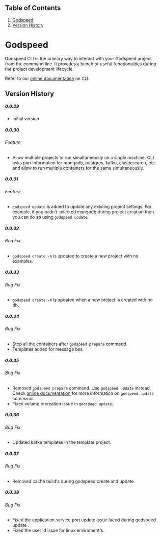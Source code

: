 ## Table of Contents
1. [Godspeed](#godspeed)
2. [Version History](#version-history)

# Godspeed
Godspeed CLI is the primary way to interact with your Godspeed project from the command line. It provides a bunch of useful functionalities during the project development lifecycle.

Refer to our [online documentation](https://docs.mindgrep.com/docs/microservices/introduction-cli) on CLI.

## Version History
##### 0.0.29 
- Initial version

##### 0.0.30 
 ###### Feature
- Allow multiple projects to run simultaneously on a single machine. CLI asks port information for mongodb, postgres, kafka, elasticsearch, etc. and allow to run multiple containers for the same simultaneously. 

##### 0.0.31 
 ###### Feature
- `godspeed update` is added to update any existing project settings. 
  For example, if you hadn't selected mongodb during project creation then you can do so using `godspeed update`.

##### 0.0.32
 ###### Bug Fix
- `godspeed create -n` is updated to create a new project with no examples.

##### 0.0.33
 ###### Bug Fix
- `godspeed create -n` is updated when a new project is created with no db.

##### 0.0.34
 ###### Bug Fix
- Stop all the containers after `godspeed prepare` command.
- Templates added for message bus.

##### 0.0.35
 ###### Bug Fix
- Removed `godspeed prepare` command. Use `godspeed update` instead. Check [online documentation](https://docs.mindgrep.com/docs/microservices/introduction-cli) for more information on `godspeed update` command.
- Fixed volume recreation issue in `godspeed update`. 

##### 0.0.36
 ###### Bug Fix
- Updated kafka templates in the template project.

##### 0.0.37
 ###### Bug Fix
- Removed cache build's during godspeed create and update. 

##### 0.0.38
 ###### Bug Fix
- Fixed the application service port update issue faced during godspeed update . 
- Fixed the user id issue for linux enviroment's. 